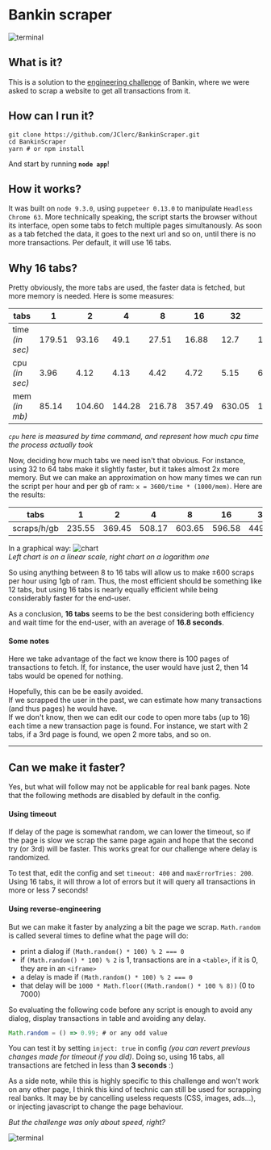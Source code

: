 # Bankin scraper

![terminal](https://i.imgur.com/gcCUUUt.gif)

## What is it?

This is a solution to the [engineering challenge](/CHALLENGE.md) of Bankin, where we were asked to scrap a website to get all transactions from it.

## How can I run it?

```shell
git clone https://github.com/JClerc/BankinScraper.git
cd BankinScraper
yarn # or npm install
```

And start by running **`node app`**!

## How it works?

It was built on `node 9.3.0`, using `puppeteer 0.13.0` to manipulate `Headless Chrome 63`.
More technically speaking, the script starts the browser without its interface, open some tabs to fetch multiple pages simultanously.
As soon as a tab fetched the data, it goes to the next url and so on, until there is no more transactions.
Per default, it will use 16 tabs.

## Why 16 tabs?

Pretty obviously, the more tabs are used, the faster data is fetched, but more memory is needed.
Here is some measures:

| tabs            | 1      | 2      | 4      | 8      | 16     | 32     | 64      |
|-----------------|--------|--------|--------|--------|--------|--------|---------|
| time _(in sec)_ | 179.51 | 93.16  | 49.1   | 27.51  | 16.88  | 12.7   | 11.66   |
| cpu _(in sec)_  | 3.96   | 4.12   | 4.13   | 4.42   | 4.72   | 5.15   | 6.63    |
| mem _(in mb)_   | 85.14  | 104.60 | 144.28 | 216.78 | 357.49 | 630.05 | 1175.56 |

_`cpu` here is measured by time command, and represent how much cpu time the process actually took_

Now, deciding how much tabs we need isn't that obvious.
For instance, using 32 to 64 tabs make it slightly faster, but it takes almost 2x more memory.
But we can make an approximation on how many times we can run the script per hour and per gb of ram: `x = 3600/time * (1000/mem)`.
Here are the results:

| tabs            | 1      | 2      | 4      | 8      | 16     | 32     | 64      |
|-----------------|--------|--------|--------|--------|--------|--------|---------|
| scraps/h/gb     | 235.55 | 369.45 | 508.17 | 603.65 | 596.58 | 449.91 | 262.64  |

In a graphical way:
![chart](https://i.imgur.com/2FIyYHU.jpg)\
_Left chart is on a linear scale, right chart on a logarithm one_

So using anything between 8 to 16 tabs will allow us to make ±600 scraps per hour using 1gb of ram.
Thus, the most efficient should be something like 12 tabs, but using 16 tabs is nearly equally efficient while being considerably faster for the end-user.

As a conclusion, **16 tabs** seems to be the best considering both efficiency and wait time for the end-user, with an average of **16.8 seconds**.

#### Some notes

Here we take advantage of the fact we know there is 100 pages of transactions to fetch.
If, for instance, the user would have just 2, then 14 tabs would be opened for nothing.

Hopefully, this can be be easily avoided.\
If we scrapped the user in the past, we can estimate how many transactions (and thus pages) he would have.\
If we don't know, then we can edit our code to open more tabs (up to 16) each time a new transaction page is found.
For instance, we start with 2 tabs, if a 3rd page is found, we open 2 more tabs, and so on.

------

## Can we make it faster?

Yes, but what will follow may not be applicable for real bank pages. Note that the following methods are disabled by default in the config.

#### Using timeout

If delay of the page is somewhat random, we can lower the timeout, so if the page is slow we scrap the same page again and hope that the second try (or 3rd) will be faster.
This works great for our challenge where delay is randomized.

To test that, edit the config and set `timeout: 400` and `maxErrorTries: 200`.
Using 16 tabs, it will throw a lot of errors but it will query all transactions in more or less 7 seconds!

#### Using reverse-engineering

But we can make it faster by analyzing a bit the page we scrap. `Math.random` is called several times to define what the page will do:
- print a dialog if `(Math.random() * 100) % 2 === 0`
- if `(Math.random() * 100) % 2` is 1, transactions are in a `<table>`, if it is 0, they are in an `<iframe>`
- a delay is made if `(Math.random() * 100) % 2 === 0`
- that delay will be `1000 * Math.floor((Math.random() * 100 % 8))` (0 to 7000)

So evaluating the following code before any script is enough to avoid any dialog, display transactions in table and avoiding any delay.
```js
Math.random = () => 0.99; # or any odd value
```

You can test it by setting `inject: true` in config _(you can revert previous changes made for timeout if you did)_. Doing so, using 16 tabs, all transactions are fetched in less than **3 seconds** :)

As a side note, while this is highly specific to this challenge and won't work on any other page, I think this kind of technic can still be used for scrapping real banks.
It may be by cancelling useless requests (CSS, images, ads...), or injecting javascript to change the page behaviour.

_But the challenge was only about speed, right?_

![terminal](https://i.imgur.com/8Hj6uSW.gif)

